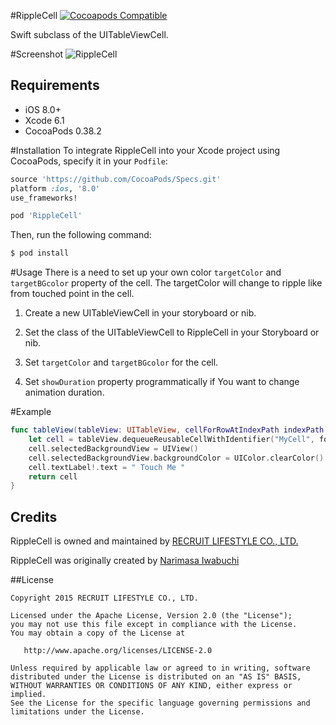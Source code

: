 #RippleCell
[![Cocoapods Compatible](https://img.shields.io/cocoapods/v/RippleCell.svg)](https://img.shields.io/cocoapods/v/RippleCell.svg)

Swift subclass of the UITableViewCell.

#Screenshot
![RippleCell](https://github.com/recruit-lifestyle/RippleCell/wiki/GIF/sample.gif)

## Requirements

- iOS 8.0+
- Xcode 6.1
- CocoaPods 0.38.2

#Installation
To integrate RippleCell into your Xcode project using CocoaPods, specify it in your `Podfile`:

```ruby
source 'https://github.com/CocoaPods/Specs.git'
platform :ios, '8.0'
use_frameworks!

pod 'RippleCell'
```

Then, run the following command:

```bash
$ pod install
```

#Usage
There is a need to set up your own color `targetColor` and `targetBGcolor` property of the cell.
The targetColor will change to ripple like from touched point in the cell.

1. Create a new UITableViewCell in your storyboard or nib.

2. Set the class of the UITableViewCell to RippleCell in your Storyboard or nib.

3. Set `targetColor` and `targetBGcolor` for the cell.

4. Set `showDuration` property programmatically if You want to change animation duration.


#Example

``` swift
func tableView(tableView: UITableView, cellForRowAtIndexPath indexPath: NSIndexPath) -> UITableViewCell {
    let cell = tableView.dequeueReusableCellWithIdentifier("MyCell", forIndexPath: indexPath) as! RippleCell
    cell.selectedBackgroundView = UIView()
    cell.selectedBackgroundView.backgroundColor = UIColor.clearColor()
    cell.textLabel!.text = " Touch Me "
    return cell
}

```


## Credits

RippleCell is owned and maintained by [RECRUIT LIFESTYLE CO., LTD.](http://www.recruit-lifestyle.co.jp/)

RippleCell was originally created by [Narimasa Iwabuchi](https://github.com/NariFrow)  


##License

    Copyright 2015 RECRUIT LIFESTYLE CO., LTD.

    Licensed under the Apache License, Version 2.0 (the "License");
    you may not use this file except in compliance with the License.
    You may obtain a copy of the License at

       http://www.apache.org/licenses/LICENSE-2.0

    Unless required by applicable law or agreed to in writing, software
    distributed under the License is distributed on an "AS IS" BASIS,
    WITHOUT WARRANTIES OR CONDITIONS OF ANY KIND, either express or implied.
    See the License for the specific language governing permissions and
    limitations under the License.


  
